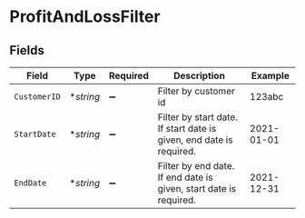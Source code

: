 # ProfitAndLossFilter


## Fields

| Field                                                               | Type                                                                | Required                                                            | Description                                                         | Example                                                             |
| ------------------------------------------------------------------- | ------------------------------------------------------------------- | ------------------------------------------------------------------- | ------------------------------------------------------------------- | ------------------------------------------------------------------- |
| `CustomerID`                                                        | **string*                                                           | :heavy_minus_sign:                                                  | Filter by customer id                                               | 123abc                                                              |
| `StartDate`                                                         | **string*                                                           | :heavy_minus_sign:                                                  | Filter by start date. If start date is given, end date is required. | 2021-01-01                                                          |
| `EndDate`                                                           | **string*                                                           | :heavy_minus_sign:                                                  | Filter by end date. If end date is given, start date is required.   | 2021-12-31                                                          |